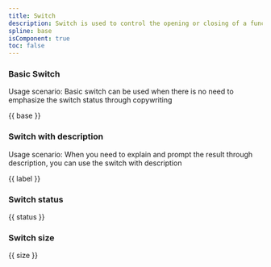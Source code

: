 ```yaml
---
title: Switch
description: Switch is used to control the opening or closing of a function
spline: base
isComponent: true
toc: false
---
```


### Basic Switch

Usage scenario: Basic switch can be used when there is no need to emphasize the switch status through copywriting

{{ base }}

### Switch with description

Usage scenario: When you need to explain and prompt the result through description, you can use the switch with description

{{ label }}

### Switch status

{{ status }}

### Switch size

{{ size }}
